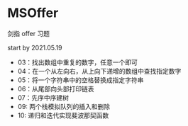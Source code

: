 # MSOffer
剑指 offer 习题

start by 2021.05.19
+ 03：找出数组中重复的数字，任意一个即可
+ 04：在一个从左向右，从上向下递增的数组中查找指定数字
+ 05：将一个字符串中的空格替换成指定字符串
+ 06：从尾部向头部打印链表
+ 07：先序中序建树
+ 09: 两个栈模拟队列的插入和删除
+ 10: 递归和迭代实现斐波那契函数